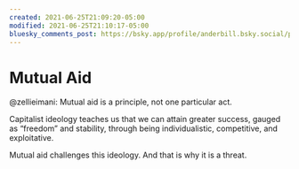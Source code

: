```yaml
---
created: 2021-06-25T21:09:20-05:00
modified: 2021-06-25T21:10:17-05:00
bluesky_comments_post: https://bsky.app/profile/anderbill.bsky.social/post/3lcyf7h72hk2r
---
```


# Mutual Aid

@zellieimani: Mutual aid is a principle, not one particular act.

Capitalist ideology teaches us that we can attain greater success, gauged as “freedom” and stability, through being individualistic, competitive, and exploitative.

Mutual aid challenges this ideology. And that is why it is a threat.
